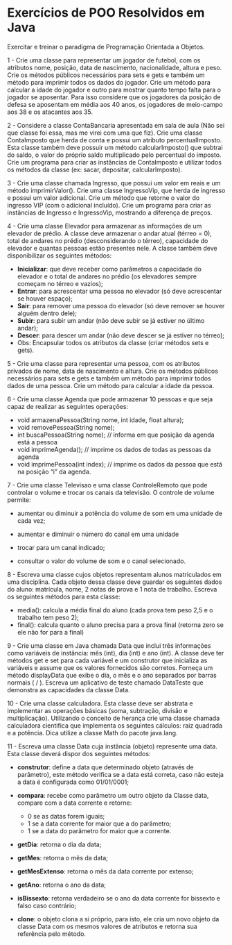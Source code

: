 # Exercícios de POO Resolvidos em Java

Exercitar e treinar o paradigma de Programação Orientada a Objetos.

1 - Crie uma classe para representar um jogador de futebol, com os atributos nome, posição, data de nascimento, nacionalidade, altura e peso. Crie os métodos públicos necessários para sets e gets e também um método para imprimir todos os dados do jogador. Crie um método para calcular a idade do jogador e outro para mostrar quanto tempo falta para o jogador se aposentar. Para isso considere que os jogadores da posição de defesa se aposentam em média aos 40 anos, os jogadores de meio-campo aos 38 e os atacantes aos 35.

2 - Considere a classe ContaBancaria apresentada em sala de aula (Não sei que classe foi essa, mas me virei com uma que fiz). Crie uma classe ContaImposto que herda de conta e possui um atributo percentualImposto. Esta classe também deve possuir um método calcularImposto() que subtrai do saldo, o valor do próprio saldo multiplicado pelo percentual do imposto. Crie um programa para criar as instâncias de ContaImposto e utilizar todos os métodos da classe (ex: sacar, depositar, calcularImposto).

3 - Crie uma classe chamada Ingresso, que possui um valor em reais e um método imprimirValor(). Crie uma classe IngressoVip, que herda de ingresso e possui um valor adicional. Crie um método que retorne o valor do ingresso VIP (com o adicional incluído). Crie um programa para criar as instâncias de Ingresso e IngressoVip, mostrando a diferença de preços.

4 - Crie uma classe Elevador para armazenar as informações de um elevador de prédio. A classe deve armazenar o andar atual (térreo = 0), total de andares no prédio (desconsiderando o térreo), capacidade do elevador e quantas pessoas estão presentes nele. A classe também deve disponibilizar os seguintes métodos:

- **Inicializar**: que deve receber como parâmetros a capacidade do elevador e o total de andares no prédio (os elevadores sempre começam no térreo e vazios);
- **Entrar**: para acrescentar uma pessoa no elevador (só deve acrescentar se houver espaço);
- **Sair**: para remover uma pessoa do elevador (só deve remover se houver alguém dentro dele);
- **Subir**: para subir um andar (não deve subir se já estiver no último andar);
- **Descer**: para descer um andar (não deve descer se já estiver no térreo);
- Obs: Encapsular todos os atributos da classe (criar métodos sets e gets).

5 - Crie uma classe para representar uma pessoa, com os atributos privados de nome, data de nascimento e altura. Crie os métodos públicos necessários para sets e gets e também um método para imprimir todos dados de uma pessoa. Crie um método para calcular a idade da pessoa.

6 - Crie uma classe Agenda que pode armazenar 10 pessoas e que seja capaz de realizar as seguintes operações:

- void armazenaPessoa(String nome, int idade, float altura);
- void removePessoa(String nome);
- int buscaPessoa(String nome); // informa em que posição da agenda está a pessoa
- void imprimeAgenda(); // imprime os dados de todas as pessoas da agenda
- void imprimePessoa(int index); // imprime os dados da pessoa que está na posição “i” da agenda.

7 - Crie uma classe Televisao e uma classe ControleRemoto que pode controlar o volume e trocar os canais da televisão. O controle de volume permite:

- aumentar ou diminuir a potência do volume de som em uma unidade de cada vez;

- aumentar e diminuir o número do canal em uma unidade

- trocar para um canal indicado;
- consultar o valor do volume de som e o canal selecionado.

8 - Escreva uma classe cujos objetos representam alunos matriculados em uma disciplina. Cada objeto
dessa classe deve guardar os seguintes dados do aluno: matrícula, nome, 2 notas de prova e 1 nota de
trabalho. Escreva os seguintes métodos para esta classe:

- media(): calcula a média final do aluno (cada prova tem peso 2,5 e o trabalho tem peso 2);
- final(): calcula quanto o aluno precisa para a prova final (retorna zero se ele não for para a final)

9 - Crie uma classe em Java chamada Data que inclui três informações como variáveis
de instância:
mês (int),
dia (int)
e ano (int).
A classe deve ter métodos get e set para cada variável e um construtor que inicializa as variáveis e
assume que os valores fornecidos são corretos. Forneça um método displayData que exibe o dia, o
mês e o ano separados por barras normais ( / ). Escreva um aplicativo de teste chamado DataTeste
que demonstra as capacidades da classe Data.

10 - Crie uma classe calculadora. Esta classe deve ser abstrata e implementar as operações básicas (soma, subtração, divisão e multiplicação). Utilizando o conceito de herança crie uma classe chamada calculadora cientifica que implementa os seguintes cálculos: raiz quadrada e a potência. Dica utilize a classe Math do pacote java.lang.

11 - Escreva uma classe Data cuja instância (objeto) represente uma data. Esta classe deverá dispor dos
seguintes métodos:

- **construtor**: define a data que determinado objeto (através de parâmetro), este método verifica se a
  data está correta, caso não esteja a data é configurada como 01/01/0001;
- **compara**: recebe como parâmetro um outro objeto da Classe data, compare com a data corrente e
  retorne: 
  - 0 se as datas forem iguais;
  - 1 se a data corrente for maior que a do parâmetro;
  - 1 se a data do parâmetro for maior que a corrente.

- **getDia**: retorna o dia da data;
- **getMes**: retorna o mês da data;
- **getMesExtenso**: retorna o mês da data corrente por extenso;
- **getAno**: retorna o ano da data;
- **isBissexto**: retorna verdadeiro se o ano da data corrente for bissexto e falso caso contrário;
- **clone**: o objeto clona a si próprio, para isto, ele cria um novo objeto da classe Data com os mesmos valores de atributos e retorna sua referência pelo método.
